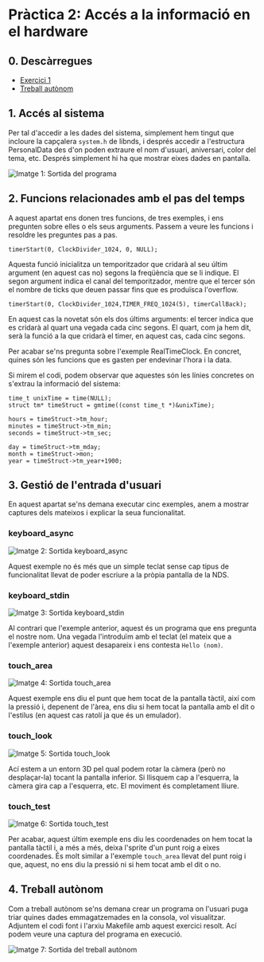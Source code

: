 # Pràctica 2:  Accés a la informació en el hardware

## 0. Descàrregues
 * [Exercici 1](https://github.com/EnriqueSoria/AEV-project/raw/gh-pages/raw/2/1.%20Exercici.zip)
 * [Treball autònom](https://github.com/EnriqueSoria/AEV-project/raw/gh-pages/raw/2/2.%20Treball%20aut%C3%B2nom.zip)

## 1. Accés al sistema
Per tal d'accedir a les dades del sistema, simplement hem tingut que incloure la capçalera
`system.h` de libnds, i després accedir a l'estructura PersonalData des d'on poden extraure el nom
d'usuari, aniversari, color del tema, etc. Després simplement hi ha que mostrar eixes dades en
pantalla.

![Imatge 1: Sortida del programa](imgs/2/1.png)

## 2. Funcions relacionades amb el pas del temps
A aquest apartat ens donen tres funcions, de tres exemples, i ens pregunten sobre elles o els seus
arguments. Passem a veure les funcions i resoldre les preguntes pas a pas.

    timerStart(0, ClockDivider_1024, 0, NULL);

Aquesta funció inicialitza un temporitzador que cridarà al seu últim argument (en aquest cas no)
segons la freqüència que se li indique. El segon argument indica el canal del temporitzador, mentre que el tercer són el nombre de ticks que deuen passar fins que es produïsca l'overflow.

    timerStart(0, ClockDivider_1024,TIMER_FREQ_1024(5), timerCallBack);

En aquest cas la novetat són els dos últims arguments: el tercer indica que es cridarà al quart una vegada cada cinc segons. El quart, com ja hem dit, serà la funció a la que cridarà el timer, en aquest cas, cada cinc segons.

Per acabar se'ns pregunta sobre l'exemple RealTimeClock. En concret, quines són les funcions que es gasten per endevinar l'hora i la data.

Si mirem el codi, podem observar que aquestes són les línies concretes on s'extrau la informació del sistema:

    time_t unixTime = time(NULL);
    struct tm* timeStruct = gmtime((const time_t *)&unixTime);

    hours = timeStruct->tm_hour;
    minutes = timeStruct->tm_min;
    seconds = timeStruct->tm_sec;

    day = timeStruct->tm_mday;
    month = timeStruct->mon;
    year = timeStruct->tm_year+1900;

## 3. Gestió de l'entrada d'usuari
En aquest apartat se'ns demana executar cinc exemples, anem a mostrar captures dels mateixos i explicar la seua funcionalitat.

### keyboard_async
![Imatge 2: Sortida keyboard_async](imgs/2/2.png)

Aquest exemple no és més que un simple teclat sense cap tipus de funcionalitat llevat de poder escriure a la pròpia pantalla de la NDS.

### keyboard_stdin
![Imatge 3: Sortida keyboard_stdin](imgs/2/3.png)

Al contrari que l'exemple anterior, aquest és un programa que ens pregunta el nostre nom. Una vegada l'introduïm amb el teclat (el mateix que a l'exemple anterior) aquest desapareix i ens contesta `Hello (nom)`.

### touch_area
![Imatge 4: Sortida touch_area](imgs/2/4.png)

Aquest exemple ens diu el punt que hem tocat de la pantalla tàctil, així com la pressió i, depenent de l'àrea, ens diu si hem tocat la pantalla amb el dit o l'estilus (en aquest cas ratolí ja que és un emulador).

### touch_look
![Imatge 5: Sortida touch_look](imgs/2/5.png)

Ací estem a un entorn 3D pel qual podem rotar la càmera (però no desplaçar-la) tocant la pantalla inferior. Si llisquem cap a l'esquerra, la càmera gira cap a l'esquerra, etc. El moviment és completament lliure.

### touch_test
![Imatge 6: Sortida touch_test](imgs/2/6.png)

Per acabar, aquest últim exemple ens diu les coordenades on hem tocat la pantalla tàctil i, a més a més, deixa l'sprite d'un punt roig a eixes coordenades. És molt similar a l'exemple `touch_area` llevat del punt roig i que, aquest, no ens diu la pressió ni si hem tocat amb el dit o no.

## 4. Treball autònom
Com a treball autònom se'ns demana crear un programa on l'usuari puga triar quines dades emmagatzemades en la consola, vol visualitzar.
Adjuntem el codi font i l'arxiu Makefile amb aquest exercici resolt. Ací podem veure una captura del programa en execució.

![Imatge 7: Sortida del treball autònom](imgs/2/7.png)
